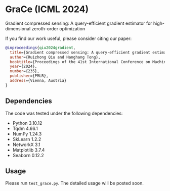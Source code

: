 # GraCe (ICML 2024)

Gradient compressed sensing: A query-efficient gradient estimator for high-dimensional zeroth-order optimization

If you find our work useful, please consider citing our paper:

```bibtex
@inproceedings{qiu2024gradient,
  title={Gradient compressed sensing: A query-efficient gradient estimator for high-dimensional zeroth-order optimization},
  author={Ruizhong Qiu and Hanghang Tong},
  booktitle={Proceedings of the 41st International Conference on Machine Learning},
  year={2024},
  number={235},
  publisher={PMLR},
  address={Vienna, Austria}
}
```

## Dependencies

The code was tested under the following dependencies:

- Python 3.10.12
- Tqdm 4.66.1
- NumPy 1.24.3
- SkLearn 1.2.2
- NetworkX 3.1
- Matplotlib 3.7.4
- Seaborn 0.12.2

## Usage

Please run `test_grace.py`. The detailed usage will be posted soon.
